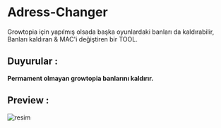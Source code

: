 # Adress-Changer
Growtopia için yapılmış olsada başka oyunlardaki banları da kaldırabilir,
Banları kaldıran & MAC'i değiştiren bir TOOL.

## Duyurular :

**Permament olmayan growtopia banlarını kaldırır.**

## Preview :
![resim](https://github.com/user-attachments/assets/ce126057-defc-430a-8371-2651d1638ce8)
